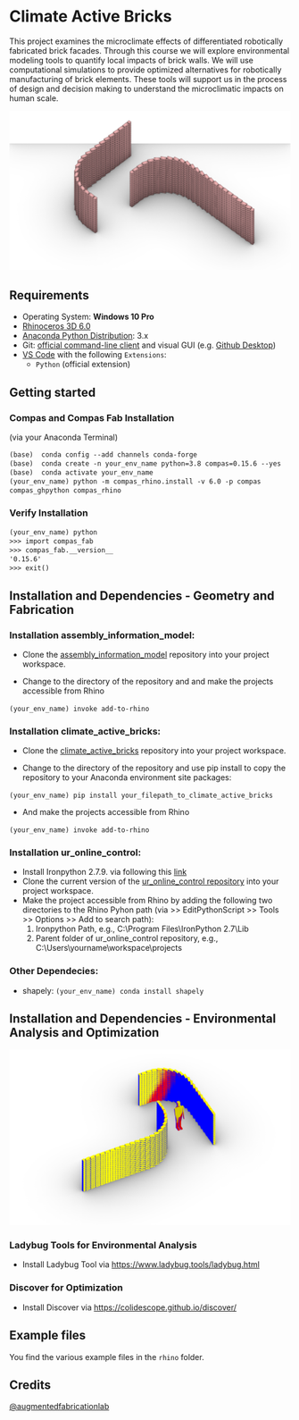 
# Climate Active Bricks


This project examines the microclimate effects of differentiated robotically fabricated brick facades. Through this course we will explore environmental modeling tools to quantify local impacts of brick walls. We will use computational simulations to provide optimized alternatives for robotically manufacturing of brick elements. These tools will support us in the process of design and decision making to understand the microclimatic impacts on human scale.

![Brickwall Example 2](/docs/images/brickwall_ex2.jpg)


## Requirements

* Operating System: **Windows 10 Pro**
* [Rhinoceros 3D 6.0](https://www.rhino3d.com/)
* [Anaconda Python Distribution](https://www.anaconda.com/download/): 3.x
* Git: [official command-line client](https://git-scm.com/) and visual GUI (e.g. [Github Desktop](https://desktop.github.com/))
* [VS Code](https://code.visualstudio.com/) with the following `Extensions`:
  * `Python` (official extension)


## Getting started

### Compas and Compas Fab Installation 
(via your Anaconda Terminal)
    
    (base)  conda config --add channels conda-forge
    (base)  conda create -n your_env_name python=3.8 compas=0.15.6 --yes
    (base)  conda activate your_env_name
    (your_env_name) python -m compas_rhino.install -v 6.0 -p compas compas_ghpython compas_rhino
    
### Verify Installation

    (your_env_name) python
    >>> import compas_fab
    >>> compas_fab.__version__
    '0.15.6'
    >>> exit()


## Installation and Dependencies - Geometry and Fabrication

### Installation assembly_information_model:

* Clone the [assembly_information_model](https://github.com/augmentedfabricationlab/assembly_information_model) repository into your project workspace.

* Change to the directory of the repository and and make the projects accessible from Rhino 

`(your_env_name) invoke add-to-rhino`

### Installation climate_active_bricks:

* Clone the [climate_active_bricks](https://github.com/augmentedfabricationlab/climate_active_bricks) repository into your project workspace.

* Change to the directory of the repository and use pip install to copy the repository to your Anaconda environment site packages: 

`(your_env_name) pip install your_filepath_to_climate_active_bricks`        

* And make the projects accessible from Rhino 

`(your_env_name) invoke add-to-rhino`

### Installation ur_online_control:

* Install Ironpython 2.7.9. via following this [link](https://github.com/IronLanguages/ironpython2/releases/tag/ipy-2.7.9)
* Clone the current version of the [ur_online_control repository](https://github.com/augmentedfabricationlab/ur_online_control) 
into your project workspace.
* Make the project accessible from Rhino by adding the following two directories to the Rhino Pyhon path (via >> EditPythonScript >> Tools >> Options >> Add to search path):
    1. Ironpython Path, e.g., C:\Program Files\IronPython 2.7\Lib
    2. Parent folder of ur_online_control repository, e.g., C:\Users\yourname\workspace\projects

### Other Dependecies:

* shapely: `(your_env_name) conda install shapely`


## Installation and Dependencies - Environmental Analysis and Optimization

![Rad](docs/images/Rad.jpg)

### Ladybug Tools for Environmental Analysis

* Install Ladybug Tool via https://www.ladybug.tools/ladybug.html

### Discover for Optimization

* Install Discover via https://colidescope.github.io/discover/

## Example files

You find the various example files in the `rhino` folder.

Credits
-------------

[@augmentedfabricationlab](https://github.com/augmentedfabricationlab)
